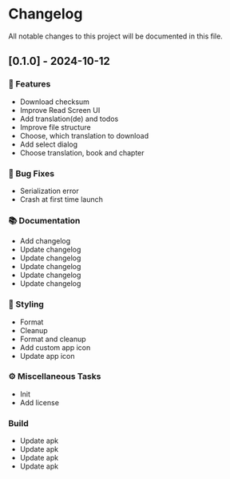 # Changelog

All notable changes to this project will be documented in this file.

## [0.1.0] - 2024-10-12

### 🚀 Features

- Download checksum
- Improve Read Screen UI
- Add translation(de) and todos
- Improve file structure
- Choose, which translation to download
- Add select dialog
- Choose translation, book and chapter

### 🐛 Bug Fixes

- Serialization error
- Crash at first time launch

### 📚 Documentation

- Add changelog
- Update changelog
- Update changelog
- Update changelog
- Update changelog
- Update changelog

### 🎨 Styling

- Format
- Cleanup
- Format and cleanup
- Add custom app icon
- Update app icon

### ⚙️ Miscellaneous Tasks

- Init
- Add license

### Build

- Update apk
- Update apk
- Update apk
- Update apk

<!-- generated by git-cliff -->
